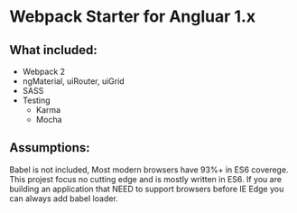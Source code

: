 Webpack Starter for Angluar 1.x
===============================

What included:
-------------

- Webpack 2
- ngMaterial, uiRouter, uiGrid
- SASS
- Testing 
  - Karma
  - Mocha


Assumptions:
-----------

Babel is not included, Most modern browsers have 93%+ in ES6 coverege. This projest focus no cutting edge and is mostly written in ES6.
If you are building an application that NEED to support browsers before IE Edge you can always add babel loader.

